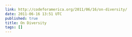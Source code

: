 ```yaml
---
link: http://codeforamerica.org/2011/06/16/on-diversity/
date: 2011-06-16 13:51 UTC
published: true
title: On Diversity
tags: []
---
```



